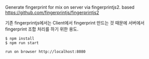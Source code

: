 Generate fingerprint for mix on server via fingerprintjs2.
based https://github.com/fingerprintjs/fingerprintjs2

기존 fingerprintjs에서는 Client에서 fingerprint 만드는 것 때문에 서버에서 fingerprint 조합 처리를 하기 위한 용도.


```
$ npm install
$ npm run start

run on browser http://localhost:8080
```
